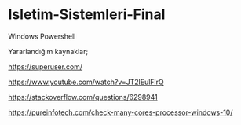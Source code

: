 # Isletim-Sistemleri-Final
Windows Powershell

Yararlandığım kaynaklar; 

https://superuser.com/

https://www.youtube.com/watch?v=JT2lEulFlrQ

https://stackoverflow.com/questions/6298941

https://pureinfotech.com/check-many-cores-processor-windows-10/

